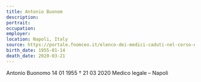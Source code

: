 ```yaml
---
title: Antonio Buonom
description: 
portrait: 
occupation: 
employer: 
location: Napoli, Italy
source: https://portale.fnomceo.it/elenco-dei-medici-caduti-nel-corso-dellepidemia-di-covid-19/
birth_date: 1955-01-14
death_date: 2020-03-21
---
```


Antonio Buonomo 14 01 1955 †  21 03 2020
Medico legale – Napoli